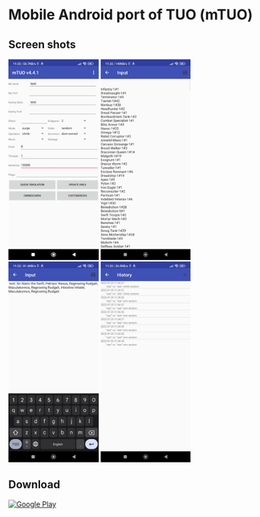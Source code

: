 # Mobile Android port of TUO (mTUO)

## Screen shots
<img src="./fastlane/metadata/android/en-US/images/phoneScreenshots/1.jpg" height="400"> <img src="./fastlane/metadata/android/en-US/images/phoneScreenshots/2.jpg" height="400"> <img src="./fastlane/metadata/android/en-US/images/phoneScreenshots/3.jpg" height="400"> <img src="./fastlane/metadata/android/en-US/images/phoneScreenshots/4.jpg" height="400">

## Download

[![Google Play](https://play.google.com/intl/en_us/badges/static/images/badges/en_badge_web_generic.png)](https://play.google.com/store/apps/details?id=de.neuwirthinformatik.Alexander.mTUO)

